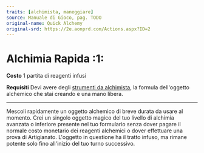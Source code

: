 ```yaml
---
traits: [alchimista, maneggiare]
source: Manuale di Gioco, pag. TODO
original-name: Quick Alchemy
original-srd: https://2e.aonprd.com/Actions.aspx?ID=2
---
```


# Alchimia Rapida :1:

**Costo** 1 partita di reagenti infusi

**Requisiti** Devi avere degli
[strumenti da alchimista](/equipaggiamento/strumenti-da-alchimista), la formula
dell'oggetto alchemico che stai creando e una mano libera.

---

Mescoli rapidamente un oggetto alchemico di breve durata da usare al momento.
Crei un singolo oggetto magico del tuo livello di alchimia avanzata o inferiore
presente nel tuo formulario senza dover pagare il normale costo monetario dei
reagenti alchemici o dover effettuare una prova di Artigianato. L'oggetto in
questione ha il tratto infuso, ma rimane potente solo fino all'inizio del tuo
turno successivo.
